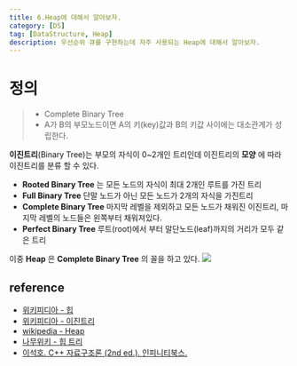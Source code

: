 ```yaml
---
title: 6.Heap에 대해서 알아보자.
category: [DS]
tag: [DataStructure, Heap]
description: 우선순위 큐를 구현하는데 자주 사용되는 Heap에 대해서 알아보자.
---
```


# 정의

> - Complete Binary Tree
> - A가 B의 부모노드이면 A의 키(key)값과 B의 키값 사이에는 대소관계가 성립한다.

**이진트리**(Binary Tree)는 부모의 자식이 0~2개인 트리인데 이진트리의 **모양** 에 따라 이진트리를 분류 할 수 있다.

- **Rooted Binary Tree** 는 모든 노드의 자식이 최대 2개인 루트를 가진 트리
- **Full Binary Tree** 단말 노드가 아닌 모든 노드가 2개의 자식을 가진트리
- **Complete Binary Tree** 마지막 레벨을 제외하고 모든 노드가 채워진 이진트리, 마지막 레벨의 노드들은 왼쪽부터 채워져있다.
- **Perfect Binary Tree** 루트(root)에서 부터 말단노드(leaf)까지의 거리가 모두 같은 트리

이중 **Heap** 은 **Complete Binary Tree** 의 꼴을 하고 있다.
<img src="https://upload.wikimedia.org/wikipedia/commons/thumb/8/85/Complete_binary.pdf/page1-440px-Complete_binary.pdf.jpg" />



## reference
- [위키피디아 - 힙](https://ko.wikipedia.org/wiki/%ED%9E%99_(%EC%9E%90%EB%A3%8C_%EA%B5%AC%EC%A1%B0))
- [위키피디아 - 이진트리](https://ko.wikipedia.org/wiki/%EC%9D%B4%EC%A7%84_%ED%8A%B8%EB%A6%AC)
- [wikipedia - Heap](https://en.wikipedia.org/wiki/Heap_(data_structure))
- [나무위키 - 힙 트리](https://namu.wiki/w/%ED%9E%99%20%ED%8A%B8%EB%A6%AC)
- [이석호. C++ 자료구조론 (2nd ed.). 인피니티북스.](http://www.yes24.com/24/goods/2656393)
